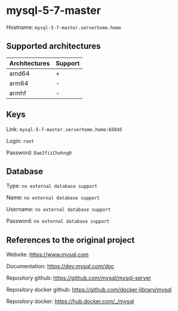 # mysql-5-7-master

Hostname: `mysql-5-7-master.serverhome.home`

## Supported architectures

| Architectures | Support |
| :------------ | :------ |
| amd64         | +       |
| arm64         | -       |
| armhf         | -       |

## Keys

Link: `mysql-5-7-master.serverhome.home:65045`

Login: `root`

Password: `Dae2fiiChohng0`

## Database

Type: `no external database support`

Name: `no external database support`

Username: `no external database support`

Password: `no external database support`

## References to the original project

Website: https://www.mysql.com

Documentation: https://dev.mysql.com/doc

Repository github: https://github.com/mysql/mysql-server

Repository docker github: https://github.com/docker-library/mysql

Repository docker: https://hub.docker.com/_/mysql